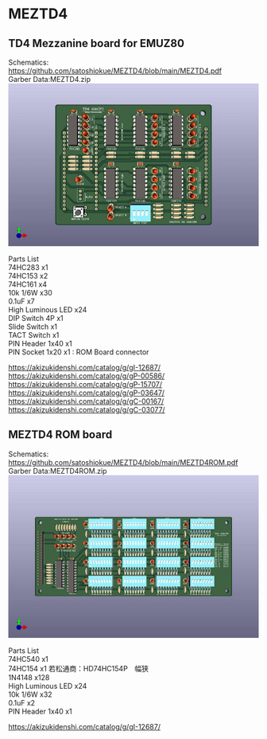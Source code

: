 # MEZTD4
## TD4 Mezzanine board for EMUZ80  
Schematics:  
https://github.com/satoshiokue/MEZTD4/blob/main/MEZTD4.pdf  
Garber Data:MEZTD4.zip  
![MEZTD4](https://github.com/satoshiokue/MEZTD4/blob/main/MEZTD4top.jpg)
  
Parts List  
74HC283 x1  
74HC153 x2  
74HC161 x4  
10k 1/6W x30  
0.1uF x7  
High Luminous LED x24  
DIP Switch 4P x1  
Slide Switch x1  
TACT Switch x1  
PIN Header 1x40 x1  
PIN Socket 1x20 x1 : ROM Board connector  

https://akizukidenshi.com/catalog/g/gI-12687/  
https://akizukidenshi.com/catalog/g/gP-00586/  
https://akizukidenshi.com/catalog/g/gP-15707/  
https://akizukidenshi.com/catalog/g/gP-03647/  
https://akizukidenshi.com/catalog/g/gC-00167/  
https://akizukidenshi.com/catalog/g/gC-03077/  

## MEZTD4 ROM board    
Schematics:  
https://github.com/satoshiokue/MEZTD4/blob/main/MEZTD4ROM.pdf  
Garber Data:MEZTD4ROM.zip  
![MEZTD4](https://github.com/satoshiokue/MEZTD4/blob/main/MEZTD4ROMtop.jpg)
  
Parts List  
74HC540 x1  
74HC154 x1  若松通商：HD74HC154P　幅狭  
1N4148 x128  
High Luminous LED x24  
10k 1/6W x32  
0.1uF x2  
PIN Header 1x40 x1  

https://akizukidenshi.com/catalog/g/gI-12687/  
